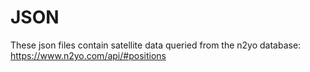 # JSON
These json files contain satellite data queried from the n2yo database: https://www.n2yo.com/api/#positions

